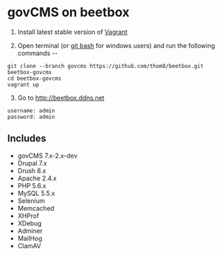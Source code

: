 # govCMS on beetbox

  1. Install latest stable version of [Vagrant](https://www.vagrantup.com/downloads.html)

  2. Open terminal (or [git bash](https://msysgit.github.io/) for windows users) and run the following commands --

  ```
  git clone --branch govcms https://github.com/thom8/beetbox.git beetbox-govcms
  cd beetbox-govcms
  vagrant up
  ```

  3. Go to http://beetbox.ddns.net

  ```
  username: admin
  password: admin
  ```

## Includes

- govCMS 7.x-2.x-dev
- Drupal 7.x
- Drush 8.x
- Apache 2.4.x
- PHP 5.6.x
- MySQL 5.5.x
- Selenium
- Memcached
- XHProf
- XDebug
- Adminer
- MailHog
- ClamAV

